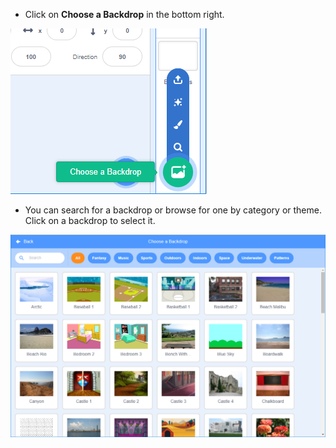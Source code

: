 + Click on **Choose a Backdrop** in the bottom right.

![screenshots](images/stage-choose.png)

+ You can search for a backdrop or browse for one by category or theme. Click on a backdrop to select it.

![screenshots](images/backdrop.png)